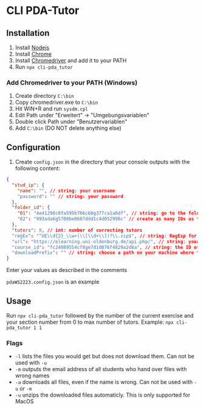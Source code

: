 # CLI PDA-Tutor

## Installation

1. Install [Nodejs](https://nodejs.org/en/download/)
1. Install [Chrome](https://www.google.de/google_chrome/download)
1. Install [Chromedriver](http://chromedriver.storage.googleapis.com/index.html) and add it to your PATH
1. Run `npx cli-pda_tutor`

### Add Chromedriver to your PATH (Windows)

1. Create directory `C:\bin`
1. Copy chromedriver.exe to `C:\bin`
1. Hit WIN+R and run `sysdm.cpl`
1. Edit Path under "Erweitert" -> "Umgebungsvariablen"
1. Double click Path under "Benutzervariablen"
1. Add `C:\bin` (DO NOT delete anything else)

## Configuration

1. Create `config.json` in the directory that your console outputs with the following content:

```json
{
  "stud_ip": {
    "name": "", // string: your username
    "password": "" // string: your password
  },
  "folder_id": {
    "01": "4e41298c8fa595b706c66g377ca1a6df", // string: go to the folder where your students upload the first assignment in your browser and copy the ID from the URL
    "02": "993ada6g5700be0607ddd1c4d052998c" // create as many IDs as there are assignments in the semester
  },
  "tutors": 8, // int: number of correcting tutors
  "regEx": "^UE\\d{2}_\\w+(\\[\\d+\\])?\\.zip$", // string: RegExp for the file name
  "url": "https://elearning.uni-oldenburg.de/api.php/", // string: your Stud.IP domain
  "course_id": "fc24089554cf8ge7d1d076f4829a2d8a", // string: the ID of your course can also be found in the URL behind cid=
  "downloadPrefix": "" // string: choose a path on your machine where the files should be downloaded to
}
```

Enter your values as described in the comments

`pdaWS2223.config.json` is an example

## Usage

Run `npx cli-pda_tutor` followed by the number of the current exercise and your section number from 0 to max number of tutors. Example: `npx cli-pda_tutor 1 1`

### Flags

* `-l` lists the files you would get but does not download them. Can not be used with `-u`
* `-m` outputs the email address of all students who hand over files with wrong names
* `-a` downloads all files, even if the name is wrong. Can not be used with `-u` or `-m`
* `-u` unzips the downloaded files automaticly. This is only supported for MacOS
